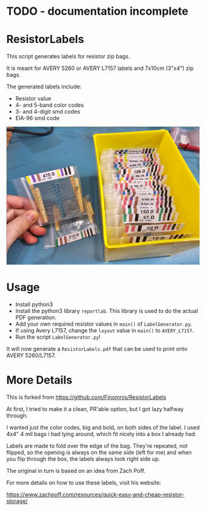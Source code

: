 # TODO - documentation incomplete

# ResistorLabels

This script generates labels for resistor zip bags.

It is meant for AVERY 5260 or AVERY L7157 labels and 7x10cm (3"x4") zip bags.

The generated labels include:

-   Resistor value
-   4- and 5-band color codes
-   3- and 4-digit smd codes
-   EIA-96 smd code

<img src="Example.png">

# Usage

-   Install python3
-   Install the python3 library `reportlab`. This library is used to do the actual PDF generation.
-   Add your own required resistor values in `main()` of `LabelGenerator.py`.
-   If using Avery L7157, change the `layout` value in `main()` to `AVERY_L7157`.
-   Run the script `LabelGenerator.py`!

It will now generate a `ResistorLabels.pdf` that can be used to print onto AVERY 5260/L7157.

# More Details

This is forked from https://github.com/Finomnis/ResistorLabels

At first, I tried to make it a clean, PR'able option, but I got lazy halfway through.

I wanted just the color codes, big and bold, on both sides of the label. I used 4x4" 4 mil bags i had lying around, which fit nicely into a box I already had.

Labels are made to fold over the edge of the bag. They're repeated, not flipped, so the opening is always on the same side (left for me) and when you flip through the box, the labels always look right side up.

The original in turn is based on an idea from Zach Poff.

For more details on how to use these labels, visit his website:

https://www.zachpoff.com/resources/quick-easy-and-cheap-resistor-storage/
